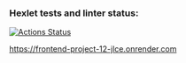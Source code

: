 ### Hexlet tests and linter status:
[![Actions Status](https://github.com/YurokBo/frontend-project-12/actions/workflows/hexlet-check.yml/badge.svg)](https://github.com/YurokBo/frontend-project-12/actions)

https://frontend-project-12-jlce.onrender.com
